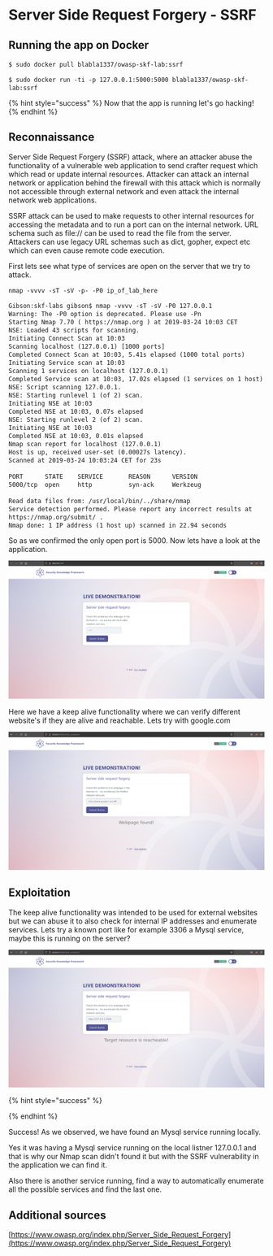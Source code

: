 # Server Side Request Forgery - SSRF

## Running the app on Docker

```
$ sudo docker pull blabla1337/owasp-skf-lab:ssrf
```

```
$ sudo docker run -ti -p 127.0.0.1:5000:5000 blabla1337/owasp-skf-lab:ssrf
```

{% hint style="success" %}
Now that the app is running let's go hacking!
{% endhint %}

## Reconnaissance

Server Side Request Forgery (SSRF) attack, where an attacker abuse the functionality of a vulnerable web application to send crafter request which which read or update internal resources. Attacker can attack an internal network or application behind the firewall with this attack which is normally not accessible through external network and even attack the internal network web applications.

SSRF attack can be used to make requests to other internal resources for accessing the metadata and to run a port can on the internal network. URL schema such as file:// can be used to read the file from the server. Attackers can use legacy URL schemas such as dict, gopher, expect etc which can even cause remote code execution.

First lets see what type of services are open on the server that we try to attack.

```
nmap -vvvv -sT -sV -p- -P0 ip_of_lab_here
```

```
Gibson:skf-labs gibson$ nmap -vvvv -sT -sV -P0 127.0.0.1
Warning: The -P0 option is deprecated. Please use -Pn
Starting Nmap 7.70 ( https://nmap.org ) at 2019-03-24 10:03 CET
NSE: Loaded 43 scripts for scanning.
Initiating Connect Scan at 10:03
Scanning localhost (127.0.0.1) [1000 ports]
Completed Connect Scan at 10:03, 5.41s elapsed (1000 total ports)
Initiating Service scan at 10:03
Scanning 1 services on localhost (127.0.0.1)
Completed Service scan at 10:03, 17.02s elapsed (1 services on 1 host)
NSE: Script scanning 127.0.0.1.
NSE: Starting runlevel 1 (of 2) scan.
Initiating NSE at 10:03
Completed NSE at 10:03, 0.07s elapsed
NSE: Starting runlevel 2 (of 2) scan.
Initiating NSE at 10:03
Completed NSE at 10:03, 0.01s elapsed
Nmap scan report for localhost (127.0.0.1)
Host is up, received user-set (0.00027s latency).
Scanned at 2019-03-24 10:03:24 CET for 23s

PORT      STATE    SERVICE       REASON      VERSION
5000/tcp  open     http          syn-ack     Werkzeug

Read data files from: /usr/local/bin/../share/nmap
Service detection performed. Please report any incorrect results at https://nmap.org/submit/ .
Nmap done: 1 IP address (1 host up) scanned in 22.94 seconds
```

So as we confirmed the only open port is 5000. Now lets have a look at the application.

![](../../.gitbook/assets/python/SSRF/1.png)

Here we have a keep alive functionality where we can verify different website's if they are alive and reachable. Lets try with google.com

![](../../.gitbook/assets/python/SSRF/2.png)

## Exploitation

The keep alive functionality was intended to be used for external websites but we can abuse it to also check for internal IP addresses and enumerate services. Lets try a known port like for example 3306 a Mysql service, maybe this is running on the server?

![](../../.gitbook/assets/python/SSRF/3.png)

{% hint style="success" %}

{% endhint %}

Success! As we observed, we have found an Mysql service running locally.

Yes it was having a Mysql service running on the local listner 127.0.0.1 and that is why our Nmap scan didn't found it but with the SSRF vulnerability in the application we can find it.

Also there is another service running, find a way to automatically enumerate all the possible services and find the last one.

## Additional sources

[https://www.owasp.org/index.php/Server_Side_Request_Forgery](https://www.owasp.org/index.php/Server_Side_Request_Forgery)

